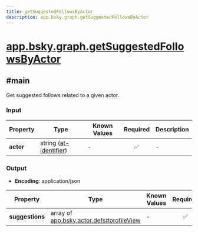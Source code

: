 ```yaml
---
title: getSuggestedFollowsByActor
description: app.bsky.graph.getSuggestedFollowsByActor
---
```


# [app.bsky.graph.getSuggestedFollowsByActor](https://github.com/myConsciousness/atproto.dart/blob/main/lexicons/app/bsky/graph/getSuggestedFollowsByActor.json)

## #main

Get suggested follows related to a given actor.

### Input

| Property | Type | Known Values | Required | Description |
| --- | --- | --- | :---: | --- |
| **actor** | string ([at-identifier](https://atproto.com/specs/lexicon#at-identifier)) | - | ✅ | - |

### Output

- **Encoding**: application/json

| Property | Type | Known Values | Required | Description |
| --- | --- | --- | :---: | --- |
| **suggestions** | array of [app.bsky.actor.defs#profileView](../../../../lexicons/app/bsky/actor/defs.md#profileview) | - | ✅ | - |
